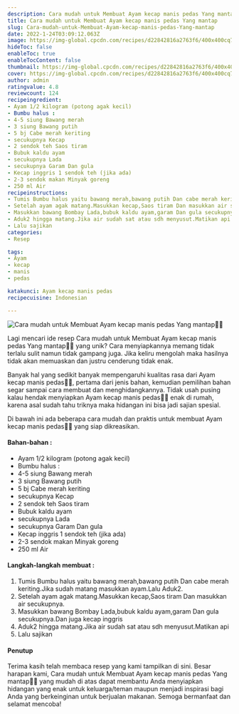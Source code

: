 ```yaml
---
description: Cara mudah untuk Membuat Ayam kecap manis pedas Yang mantap"
title: Cara mudah untuk Membuat Ayam kecap manis pedas Yang mantap
slug: Cara-mudah-untuk-Membuat-Ayam-kecap-manis-pedas-Yang-mantap
date: 2022-1-24T03:09:12.063Z
image: https://img-global.cpcdn.com/recipes/d22842816a2763f6/400x400cq70/photo.jpg
hideToc: false
enableToc: true
enableTocContent: false
thumbnail: https://img-global.cpcdn.com/recipes/d22842816a2763f6/400x400cq70/photo.jpg
cover: https://img-global.cpcdn.com/recipes/d22842816a2763f6/400x400cq70/photo.jpg
author: admin
ratingvalue: 4.8
reviewcount: 124
recipeingredient:
- Ayam 1/2 kilogram (potong agak kecil)
- Bumbu halus :
- 4-5 siung Bawang merah
- 3 siung Bawang putih
- 5 bj Cabe merah keriting
- secukupnya Kecap
- 2 sendok teh Saos tiram
- Bubuk kaldu ayam
- secukupnya Lada
- secukupnya Garam Dan gula
- Kecap inggris 1 sendok teh (jika ada)
- 2-3 sendok makan Minyak goreng
- 250 ml Air
recipeinstructions:
- Tumis Bumbu halus yaitu bawang merah,bawang putih Dan cabe merah keriting.Jika sudah matang masukkan ayam.Lalu Aduk2.
- Setelah ayam agak matang.Masukkan kecap,Saos tiram Dan masukkan air secukupnya.
- Masukkan bawang Bombay Lada,bubuk kaldu ayam,garam Dan gula secukupnya.Dan juga kecap inggris
- Aduk2 hingga matang.Jika air sudah sat atau sdh menyusut.Matikan api
- Lalu sajikan
categories:
- Resep

tags:
- Ayam
- kecap
- manis
- pedas

katakunci: Ayam kecap manis pedas
recipecuisine: Indonesian

---
```


![Cara mudah untuk Membuat Ayam kecap manis pedas Yang mantap👩‍🍳](https://img-global.cpcdn.com/recipes/d22842816a2763f6/400x400cq70/photo.jpg)

Lagi mencari ide resep Cara mudah untuk Membuat Ayam kecap manis pedas Yang mantap👩‍🍳 yang unik? Cara menyiapkannya memang tidak terlalu sulit namun tidak gampang juga. Jika keliru mengolah maka hasilnya tidak akan memuaskan dan justru cenderung tidak enak.

Banyak hal yang sedikit banyak mempengaruhi kualitas rasa dari Ayam kecap manis pedas👩‍🍳, pertama dari jenis bahan, kemudian pemilihan bahan segar sampai cara membuat dan menghidangkannya. Tidak usah pusing kalau hendak menyiapkan Ayam kecap manis pedas👩‍🍳 enak di rumah, karena asal sudah tahu triknya maka hidangan ini bisa jadi sajian spesial.

Di bawah ini ada beberapa cara mudah dan praktis untuk membuat Ayam kecap manis pedas👩‍🍳 yang siap dikreasikan.

<!--inarticleads1-->

#### Bahan-bahan :

- Ayam 1/2 kilogram (potong agak kecil)
- Bumbu halus :
- 4-5 siung Bawang merah
- 3 siung Bawang putih
- 5 bj Cabe merah keriting
- secukupnya Kecap
- 2 sendok teh Saos tiram
- Bubuk kaldu ayam
- secukupnya Lada
- secukupnya Garam Dan gula
- Kecap inggris 1 sendok teh (jika ada)
- 2-3 sendok makan Minyak goreng
- 250 ml Air

<!--inarticleads2-->

#### Langkah-langkah membuat :

1. Tumis Bumbu halus yaitu bawang merah,bawang putih Dan cabe merah keriting.Jika sudah matang masukkan ayam.Lalu Aduk2.
1. Setelah ayam agak matang.Masukkan kecap,Saos tiram Dan masukkan air secukupnya.
1. Masukkan bawang Bombay Lada,bubuk kaldu ayam,garam Dan gula secukupnya.Dan juga kecap inggris
1. Aduk2 hingga matang.Jika air sudah sat atau sdh menyusut.Matikan api
1. Lalu sajikan

#### Penutup

Terima kasih telah membaca resep yang kami tampilkan di sini. Besar harapan kami, Cara mudah untuk Membuat Ayam kecap manis pedas Yang mantap👩‍🍳 yang mudah di atas dapat membantu Anda menyiapkan hidangan yang enak untuk keluarga/teman maupun menjadi inspirasi bagi Anda yang berkeinginan untuk berjualan makanan. Semoga bermanfaat dan selamat mencoba!